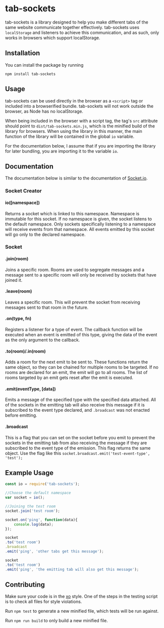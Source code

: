 # tab-sockets

tab-sockets is a library designed to help you make different tabs of the same website communicate together effectively. tab-sockets uses `localStorage` and listeners to achieve this communication, and as such, only works in browsers which support localStorage.

## Installation

You can install the package by running

`npm install tab-sockets`

## Usage

tab-sockets can be used directly in the browser as a `<script>` tag or included into a browserified bundle. tab-sockets will not work outside the browser, as Node has no localStorage.

When being included in the browser with a script tag, the tag's `src` attribute should point to `dist/tab-sockets.min.js`, which is the minified build of the library for browsers. When using the library in this manner, the main function of the library will be contained in the global `io` variable.

For the documentation below, I assume that if you are importing the library for later bundling, you are importing it to the variable `io`.

## Documentation

The documentation below is similar to the documentation of [Socket.io](http://socket.io/).

### Socket Creator

#### io([namespace])

Returns a socket which is linked to this namespace. Namespace is immutable for this socket. If no namespace is given, the socket listens to the default namespace. Only sockets specifically listening to a namespace will receive events from that namespace. All events emitted by this socket will go only to the declared namespace.

### Socket

#### .join(room)

Joins a specific room. Rooms are used to segregate messages and a message sent to a specific room will only be received by sockets that have joined it.

#### .leave(room)

Leaves a specific room. This will prevent the socket from receiving messages sent to that room in the future.

#### .on(type, fn)

Registers a listener for a type of event. The callback function will be executed when an event is emitted of this type, giving the data of the event as the only argument to the callback.

#### .to(room)/.in(room)

Adds a room for the next emit to be sent to. These functions return the same object, so they can be chained for multiple rooms to be targeted. If no rooms are declared for an emit, the emit will go to all rooms. The list of rooms targeted by an emit gets reset after the emit is executed.

#### .emit(eventType, [data])

Emits a message of the specified type with the specified data attached. All of the sockets in the emitting tab will also receive this message if it is subscribed to the event type declared, and `.broadcast` was not enacted before emitting.

#### .broadcast

This is a flag that you can set on the socket before you emit to prevent the sockets in the emitting tab from also receiving the message if they are subscribed to the event type of the emission. This flag returns the same object. Use the flag like this `socket.broadcast.emit('test-event-type', 'test');`


## Example Usage

```js
const io = require('tab-sockets');

//Choose the default namespace
var socket = io();

//Joining the test room
socket.join('test room');

socket.on('ping', function(data){
	console.log(data);
});

socket
.to('test room')
.broadcast
.emit('ping', 'other tabs get this message');

socket
.to('test room')
.emit('ping', 'the emitting tab will also get this message');
```

## Contributing

Make sure your code is in the [xo](https://github.com/sindresorhus/xo) style. One of the steps in the testing script is to check all files for style violations.

Run `npm test` to generate a new minified file, which tests will be run against.

Run `npm run build` to only build a new minified file.
